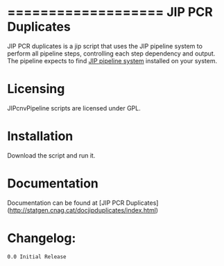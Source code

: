 ===================
JIP PCR Duplicates
===================

JIP PCR duplicates is a jip script that uses the JIP pipeline system to perform all pipeline steps, controlling each step dependency and output. 
The pipeline expects to find [JIP pipeline system](https://github.com/thasso/pyjip) installed on your system.
   
Licensing
=========

JIPcnvPipeline scripts are licensed under GPL.

Installation
============

Download the script and run it.

Documentation
=============

Documentation can be found at [JIP PCR Duplicates] (http://statgen.cnag.cat/docjipduplicates/index.html)


Changelog:
==========

    0.0 Initial Release  




